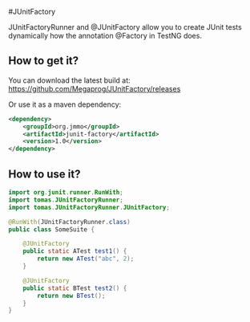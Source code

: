 #JUnitFactory

<p>
JUnitFactoryRunner and @JUnitFactory allow you to create JUnit tests dynamically how the annotation @Factory in TestNG does.
</p>

## How to get it?

You can download the latest build at:
    https://github.com/Megaprog/JUnitFactory/releases

Or use it as a maven dependency:

```xml
<dependency>
    <groupId>org.jmmo</groupId>
    <artifactId>junit-factory</artifactId>
    <version>1.0</version>
</dependency>
```

## How to use it?

```java
import org.junit.runner.RunWith;
import tomas.JUnitFactoryRunner;
import tomas.JUnitFactoryRunner.JUnitFactory;

@RunWith(JUnitFactoryRunner.class)
public class SomeSuite {

    @JUnitFactory
    public static ATest test1() {
        return new ATest("abc", 2);
    }

    @JUnitFactory
    public static BTest test2() {
        return new BTest();
    }
}

```